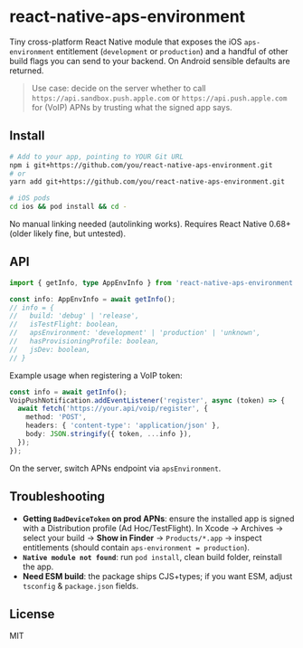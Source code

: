 # react-native-aps-environment

Tiny cross-platform React Native module that exposes the iOS `aps-environment` entitlement (`development` or `production`) and a handful of other build flags you can send to your backend. On Android sensible defaults are returned.

> Use case: decide on the server whether to call `https://api.sandbox.push.apple.com` or `https://api.push.apple.com` for (VoIP) APNs by trusting what the signed app says.

## Install

```bash
# Add to your app, pointing to YOUR Git URL
npm i git+https://github.com/you/react-native-aps-environment.git
# or
yarn add git+https://github.com/you/react-native-aps-environment.git

# iOS pods
cd ios && pod install && cd -
```

No manual linking needed (autolinking works). Requires React Native 0.68+ (older likely fine, but untested).

## API

```ts
import { getInfo, type AppEnvInfo } from 'react-native-aps-environment';

const info: AppEnvInfo = await getInfo();
// info = {
//   build: 'debug' | 'release',
//   isTestFlight: boolean,
//   apsEnvironment: 'development' | 'production' | 'unknown',
//   hasProvisioningProfile: boolean,
//   jsDev: boolean,
// }
```

Example usage when registering a VoIP token:

```ts
const info = await getInfo();
VoipPushNotification.addEventListener('register', async (token) => {
  await fetch('https://your.api/voip/register', {
    method: 'POST',
    headers: { 'content-type': 'application/json' },
    body: JSON.stringify({ token, ...info }),
  });
});
```

On the server, switch APNs endpoint via `apsEnvironment`.

## Troubleshooting

- **Getting `BadDeviceToken` on prod APNs**: ensure the installed app is signed with a Distribution profile (Ad Hoc/TestFlight). In Xcode → Archives → select your build → **Show in Finder** → `Products/*.app` → inspect entitlements (should contain `aps-environment = production`).
- **`Native module not found`**: run `pod install`, clean build folder, reinstall the app.
- **Need ESM build**: the package ships CJS+types; if you want ESM, adjust `tsconfig` & `package.json` fields.

## License

MIT
